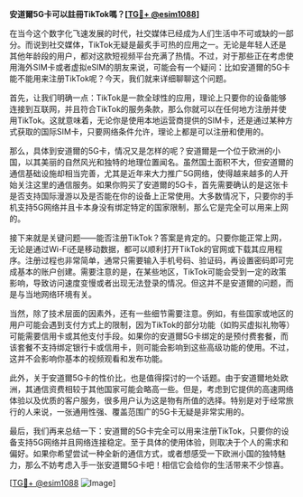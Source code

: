 **安道爾5G卡可以註冊TikTok嗎？[[TG💪+ @esim1088](https://t.me/s/esim1088)]**

在当今这个数字化飞速发展的时代，社交媒体已经成为人们生活中不可或缺的一部分。而说到社交媒体，TikTok无疑是最炙手可热的应用之一。无论是年轻人还是其他年龄段的用户，都对这款短视频平台充满了热情。不过，对于那些正在考虑使用海外SIM卡或者虚拟eSIM的朋友来说，可能会有一个疑问：比如安道爾的5G卡能不能用来注册TikTok呢？今天，我们就来详细聊聊这个问题。

首先，让我们明确一点：TikTok是一款全球性的应用，理论上只要你的设备能够连接到互联网，并且符合TikTok的服务条款，那么你就可以在任何地方注册并使用TikTok。这就意味着，无论你是使用本地运营商提供的SIM卡，还是通过某种方式获取的国际SIM卡，只要网络条件允许，理论上都是可以注册和使用的。

那么，具体到安道爾的5G卡，情况又是怎样的呢？安道爾是一个位于欧洲的小国，以其美丽的自然风光和独特的地理位置闻名。虽然国土面积不大，但安道爾的通信基础设施却相当完善，尤其是近年来大力推广5G网络，使得越来越多的人开始关注这里的通信服务。如果你购买了安道爾的5G卡，首先需要确认的是这张卡是否支持国际漫游以及是否能在你的设备上正常使用。大多数情况下，只要你的手机支持5G网络并且卡本身没有绑定特定的国家限制，那么它是完全可以用来上网的。

接下来就是关键问题——能否注册TikTok？答案是肯定的。只要你能正常上网，无论是通过Wi-Fi还是移动数据，都可以顺利打开TikTok的官网或下载其应用程序。注册过程也非常简单，通常只需要输入手机号码、验证码，再设置密码即可完成基本的账户创建。需要注意的是，在某些地区，TikTok可能会受到一定的政策影响，导致访问速度变慢或者出现无法登录的情况。但这并不是安道爾的问题，而是与当地网络环境有关。

当然，除了技术层面的因素外，还有一些细节需要注意。例如，有些国家或地区的用户可能会遇到支付方式上的限制，因为TikTok的部分功能（如购买虚拟礼物等）可能需要信用卡或其他支付手段。如果你的安道爾5G卡绑定的是预付费套餐，而该套餐不支持绑定银行卡或信用卡，则可能会影响到这些高级功能的使用。不过，这并不会影响你基本的视频观看和发布功能。

此外，关于安道爾5G卡的性价比，也是值得探讨的一个话题。由于安道爾地处欧洲，其通信资费相较于其他国家可能会略高一些。但是，考虑到它提供的高速网络体验以及优质的客户服务，很多用户认为这是物有所值的选择。特别是对于经常旅行的人来说，一张通用性强、覆盖范围广的5G卡无疑是非常实用的。

最后，我们再来总结一下：安道爾的5G卡完全可以用来注册TikTok，只要你的设备支持5G网络并且网络连接稳定。至于具体的使用体验，则取决于个人的需求和偏好。如果你希望尝试一种全新的通信方式，或者想感受一下欧洲小国的独特魅力，那么不妨考虑入手一张安道爾5G卡吧！相信它会给你的生活带来不少惊喜。

[[TG💪+ @esim1088](https://t.me/s/esim1088) ![Image](https://i.postimg.cc/4NQfJmqS/Snipaste-2025-05-13-00-14-12.png)]
